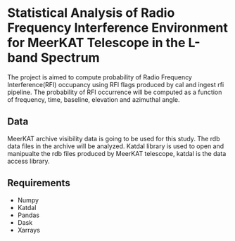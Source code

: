 # Statistical Analysis of Radio Frequency Interference Environment  for MeerKAT Telescope in the L-band Spectrum

The project is aimed to compute probability of Radio Frequency Interference(RFI) occupancy using RFI flags produced by cal and 
ingest rfi  pipeline. The probability of RFI occurrence will be computed as a function of frequency, time, baseline, elevation and
azimuthal angle.

## Data

MeerKAT archive visibility data is going to be used for this study. The rdb data files in the archive will be analyzed.
Katdal library is used to open and manipualte the rdb files produced by MeerKAT telescope, katdal is the data access library.

## Requirements

- Numpy
- Katdal
- Pandas
- Dask
- Xarrays

